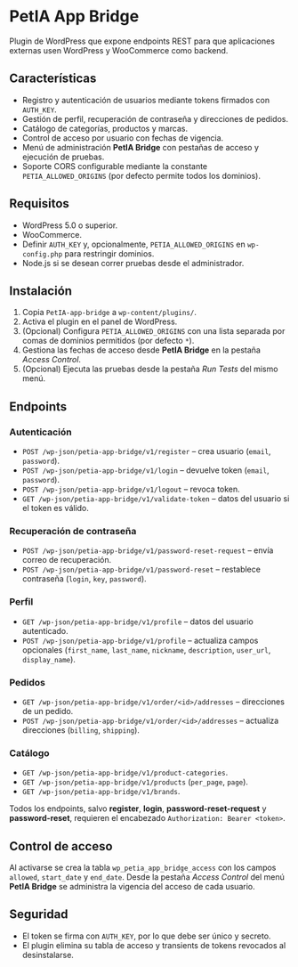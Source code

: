 # PetIA App Bridge

Plugin de WordPress que expone endpoints REST para que aplicaciones externas usen WordPress y WooCommerce como backend.

## Características
- Registro y autenticación de usuarios mediante tokens firmados con `AUTH_KEY`.
- Gestión de perfil, recuperación de contraseña y direcciones de pedidos.
- Catálogo de categorías, productos y marcas.
- Control de acceso por usuario con fechas de vigencia.
- Menú de administración **PetIA Bridge** con pestañas de acceso y ejecución de pruebas.
- Soporte CORS configurable mediante la constante `PETIA_ALLOWED_ORIGINS` (por defecto permite todos los dominios).

## Requisitos
- WordPress 5.0 o superior.
- WooCommerce.
- Definir `AUTH_KEY` y, opcionalmente, `PETIA_ALLOWED_ORIGINS` en `wp-config.php` para restringir dominios.
- Node.js si se desean correr pruebas desde el administrador.

## Instalación
1. Copia `PetIA-app-bridge` a `wp-content/plugins/`.
2. Activa el plugin en el panel de WordPress.
3. (Opcional) Configura `PETIA_ALLOWED_ORIGINS` con una lista separada por comas de dominios permitidos (por defecto `*`).
4. Gestiona las fechas de acceso desde **PetIA Bridge** en la pestaña *Access Control*.
5. (Opcional) Ejecuta las pruebas desde la pestaña *Run Tests* del mismo menú.

## Endpoints
### Autenticación
- `POST /wp-json/petia-app-bridge/v1/register` – crea usuario (`email`, `password`).
- `POST /wp-json/petia-app-bridge/v1/login` – devuelve token (`email`, `password`).
- `POST /wp-json/petia-app-bridge/v1/logout` – revoca token.
- `GET /wp-json/petia-app-bridge/v1/validate-token` – datos del usuario si el token es válido.

### Recuperación de contraseña
- `POST /wp-json/petia-app-bridge/v1/password-reset-request` – envía correo de recuperación.
- `POST /wp-json/petia-app-bridge/v1/password-reset` – restablece contraseña (`login`, `key`, `password`).

### Perfil
- `GET /wp-json/petia-app-bridge/v1/profile` – datos del usuario autenticado.
- `POST /wp-json/petia-app-bridge/v1/profile` – actualiza campos opcionales (`first_name`, `last_name`, `nickname`, `description`, `user_url`, `display_name`).

### Pedidos
- `GET /wp-json/petia-app-bridge/v1/order/<id>/addresses` – direcciones de un pedido.
- `POST /wp-json/petia-app-bridge/v1/order/<id>/addresses` – actualiza direcciones (`billing`, `shipping`).

### Catálogo
- `GET /wp-json/petia-app-bridge/v1/product-categories`.
- `GET /wp-json/petia-app-bridge/v1/products` (`per_page`, `page`).
- `GET /wp-json/petia-app-bridge/v1/brands`.

Todos los endpoints, salvo **register**, **login**, **password-reset-request** y **password-reset**, requieren el encabezado `Authorization: Bearer <token>`.

## Control de acceso
Al activarse se crea la tabla `wp_petia_app_bridge_access` con los campos `allowed`, `start_date` y `end_date`. Desde la pestaña *Access Control* del menú **PetIA Bridge** se administra la vigencia del acceso de cada usuario.

## Seguridad
- El token se firma con `AUTH_KEY`, por lo que debe ser único y secreto.
- El plugin elimina su tabla de acceso y transients de tokens revocados al desinstalarse.

